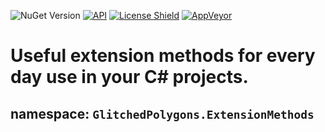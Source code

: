 
![NuGet Version](https://img.shields.io/nuget/v/GlitchedPolygons.ExtensionMethods)
[![API](https://img.shields.io/badge/api-docs-informational)](https://glitchedpolygons.github.io/ExtensionMethods/api/GlitchedPolygons.ExtensionMethods.html)
[![License Shield](https://img.shields.io/badge/license-BSD%203--Clause-brightgreen)](https://github.com/GlitchedPolygons/asp.net-core-2.2-cross-platform-gui/blob/master/LICENSE)
[![AppVeyor](https://ci.appveyor.com/api/projects/status/b31bfnpqjmhrdh7f/branch/master?svg=true)](https://ci.appveyor.com/project/GlitchedPolygons/extensionmethods/branch/master)

# Useful extension methods for every day use in your C# projects.

## namespace:  `GlitchedPolygons.ExtensionMethods`

